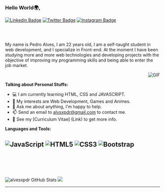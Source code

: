 ### Hello World🌍,

[![Linkedin Badge](https://img.shields.io/badge/-alvesxpdr-blue?style=flat&logo=Linkedin&logoColor=white&link=https://www.linkedin.com/in/alvesxpdr/)](https://www.linkedin.com/in/alvesxpdr/)
[![Twitter Badge](https://img.shields.io/badge/-@alvesxpdr-1ca0f1?style=flat&labelColor=1ca0f1&logo=twitter&logoColor=white&link=https://twitter.com/alvesxpdr)](https://twitter.com/Alvsxpdr)
[![Instagram Badge](https://img.shields.io/badge/-@alvesxpdr-purple?style=flat&logo=instagram&logoColor=white&link=https://www.instagram.com/alvesxpdr/)](https://www.instagram.com/alvesxpdr/)

<br />
<br />

My name is Pedro Alves, I am 22 years old, I am a self-taught student in web development, and I specialize in Front-end. At the moment I have been studying more and more web technologies and developing projects with the objective of improving my programming skills and being able to enter the job market.

  <img align="right" alt="GIF" src="https://i.pinimg.com/originals/e4/26/70/e426702edf874b181aced1e2fa5c6cde.gif" />
<br>

**Talking about Personal Stuffs:**

- 💻 I am currently learning HTML, CSS and JAVASCRIPT.
- 🤔 My interests are Web Development, Games and Animes.
- 💬 Ask me about anything, I'm happy to help.
- 📫 Send an email to alvsxpdr@gmail.com to contact me.
- 📝 See my [Curriculum Vitae] (Link) to get more info.

**Languages and Tools:**  

![JavaScript](https://img.shields.io/badge/-JavaScript-black?style=flat&logo=javascript&link=https://github.com/BRdhanani)
![HTML5](https://img.shields.io/badge/-HTML5-E34F26?style=flat&logo=html5&logoColor=white&link=https://github.com/BRdhanani)
![CSS3](https://img.shields.io/badge/-CSS3-1572B6?style=flat&logo=css3&link=https://github.com/BRdhanani)
![Bootstrap](https://img.shields.io/badge/-Bootstrap-563D7C?style=flat&logo=bootstrap&link=https://github.com/BRdhanani)
<br>
<br>
<br>
<br>
-----
<p align="left">
<img src="https://github-readme-stats.vercel.app/api?username=alvesxpdr&&show_icons=true&theme=radical&line_height=27&v=5" alt="alvesxpdr GitHub Stats" />
<img src="https://github-readme-stats.vercel.app/api/top-langs/?username=alvesxpdr&theme=radical&layout=compact" />

  
-----
<!--
**pedro-rener/pedro-rener** is a ✨ _special_ ✨ repository because its `README.md` (this file) appears on your GitHub profile.
